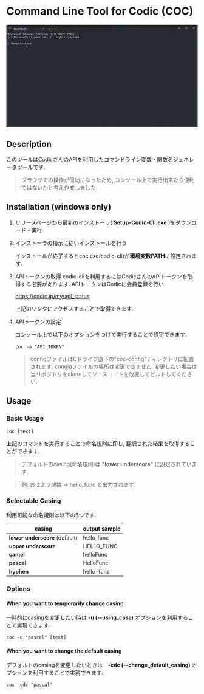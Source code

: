 # Command Line Tool for Codic (COC)

![image](./introduce.gif)

## Description

このツールは[Codicさん](https://codic.jp/)のAPIを利用したコマンドライン変数・関数名ジェネレータツールです.

> ブラウザでの操作が億劫になったため, コンソール上で実行出来たら便利ではないかと考え作成しました.

## Installation (windows only)

1. [リリースページ](https://github.com/natyosu3/Codic_CLI/releases/tag/1.0.0)から最新のインストーラ( **Setup-Codic-Cli.exe** )をダウンロード・実行
2. インストーラの指示に従いインストールを行う

    インストールが終了するとcoc.exe(codic-cli)が**環境変数PATH**に設定されます.

3. APIトークンの取得
    codic-cliを利用するにはCodicさんのAPIトークンを取得する必要があります.
    APIトークンはCodicに会員登録を行い

    https://codic.jp/my/api_status

    上記のリンクにアクセスすることで取得できます.

4. APIトークンの設定

    コンソール上で以下のオプションをつけて実行することで設定できます.
    ```shell
    coc -a "API_TOKEN"
    ```

    > configファイルはCドライブ直下の"coc-config"ディレクトリに配置されます.
    > congigファイルの場所は変更できません.
    > 変更したい場合は当リポジトリをcloneしてソースコードを改変してビルドしてください.

## Usage

### Basic Usage

```shell
coc [text]
```

上記のコマンドを実行することで命名規則に即し, 翻訳された結果を取得することができます.

> デフォルトのcasing(命名規則)は **"lower underscore"** に設定されています.

> 例: おはよう関数 -> hello_func と出力されます.


### Selectable Casing

利用可能な命名規則は以下の5つです.


| casing                         | output sample |
| ------------------------------ | ------------- |
| **lower underscore** (default) | hello_func    |
| **upper underscore**           | HELLO_FUNC    |
| **camel**                      | helloFunc     |
| **pascal**                     | HelloFunc     |
| **hyphen**                     | hello-func    |



### Options

#### When you want to temporarily change casing

一時的にcasingを変更したい時は **-u (--using_case)** オプションを利用することで実現できます.

```shell!
coc -u "pascal" [text]
```

#### When you want to change the default casing

デフォルトのcasingを変更したいときは　**-cdc (--change_default_casing)** オプションを利用することで実現できます.

```shell!
coc -cdc "pascal"
```
